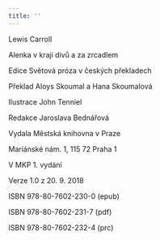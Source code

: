 ```yaml
---
title: ''
---
```


Lewis Carroll

Alenka v kraji divů a za zrcadlem

Edice Světová próza v českých překladech

Překlad Aloys Skoumal a Hana Skoumalová

Ilustrace John Tenniel

Redakce Jaroslava Bednářová

Vydala Městská knihovna v Praze

Mariánské nám. 1, 115 72 Praha 1

V MKP 1. vydání

Verze 1.0 z 20. 9. 2018

ISBN 978-80-7602-230-0 (epub)

ISBN 978-80-7602-231-7 (pdf)

ISBN 978-80-7602-232-4 (prc)
